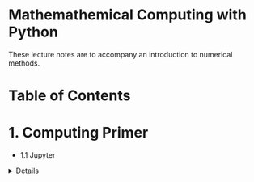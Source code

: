 # Mathemathemical Computing with Python

These lecture notes are to accompany an introduction to numerical methods.  



Table of Contents
=================

# 1. Computing Primer
  - 1.1 Jupyter 
  <details>
     * [Jupyter Notebooks](/computing-primer/jupyter/notebook.ipynb) 
     * [Markdown](/computing-primer/jupyter/markdown.ipynb) 
     * [Latex](/computing-primer/jupyter/latex.ipynb) 
  <\details>
  - 1.2 Python Basics
     * [Numbers](/computing-primer/python/variables.ipynb)
     * [Variables](/computing-primer/python/variables.ipynb)
     * [Sequences](/computing-primer/python/sequences.ipynb)
     * [Text](/computing-primer/python/text.ipynb)
     * [Functions](/computing-primer/python/functions.ipynb)
     * [Logic](/computing-primer/python/logic.ipynb)
     * [Loops](/computing-primer/python/loops.ipynb)
     * [Packages](/computing-primer/python/modules-packages.ipynb)  
  - 1.3 Important Python Packages
     * [numpy](/computing-primer/scipy/numpy.ipynb)
     * [matplotlib](/computing-primer/scipy/matplotlib.ipynb)
     * [scipy](/computing-primer/scipy/scipy.ipynb)
   
  # Root finding
  # Numerical Integration
  # Numerical Differential Equations




Overall topics in the course include:
* [Jupyter](https://jupyter.org) notebooks, markdown and LaTeX
* Basic [Python](https://python.org/) programming: datatypes, logic, loops and functions
* Scientific computing with [NumPy](http://www.numpy.org/), [SciPy](https://scipy.org/) and [Matplotlib](https://matplotlib.org/)
* Applications in calculus and differential equations (and possibly others as time allows)

These notes are drafted as an extension of the course notes 'Mathematical Python' by Patrick Walls 
<a rel="license" href="http://creativecommons.org/licenses/by-nc-sa/4.0/"><img alt="Creative Commons Licence" style="border-width:0" src="https://i.creativecommons.org/l/by-nc-sa/4.0/88x31.png" /></a><br />, licensed under a <a rel="license" href="http://creativecommons.org/licenses/by-nc-sa/4.0/">Creative Commons Attribution-NonCommercial-ShareAlike 4.0 International License</a>.

This work is similarly licensed.

